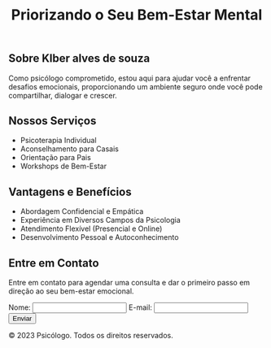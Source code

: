 <!DOCTYPE html>
<html lang="pt-br">
<head>
    <meta charset="UTF-8">
    <meta name="viewport" content="width=device-width, initial-scale=1.0">
    <link rel="stylesheet" href="styles.css">
    <title>Psicólogo</title>
</head>
<body>
    <header>
        <h1>Priorizando o Seu Bem-Estar Mental</h1>
    </header>
    <section id="about">
        <h2>Sobre Klber alves de souza </h2>
        <p>Como psicólogo comprometido, estou aqui para ajudar você a enfrentar desafios emocionais, proporcionando um ambiente seguro onde você pode compartilhar, dialogar e crescer.</p>
    </section>
    <section id="services">
        <h2>Nossos Serviços</h2>
        <ul>
            <li>Psicoterapia Individual</li>
            <li>Aconselhamento para Casais</li>
            <li>Orientação para Pais</li>
            <li>Workshops de Bem-Estar</li>
        </ul>
    </section>
    <section id="benefits">
        <h2>Vantagens e Benefícios</h2>
        <ul>
            <li>Abordagem Confidencial e Empática</li>
            <li>Experiência em Diversos Campos da Psicologia</li>
            <li>Atendimento Flexível (Presencial e Online)</li>
            <li>Desenvolvimento Pessoal e Autoconhecimento</li>
        </ul>
    </section>
    <section id="contact">
        <h2>Entre em Contato</h2>
        <p>Entre em contato para agendar uma consulta e dar o primeiro passo em direção ao seu bem-estar emocional.</p>
        <form action="#" method="post">
            <label for="name">Nome:</label>
            <input type="text" id="name" name="name" required>
            <label for="email">E-mail:</label>
            <input type="email" id="email" name="email" required>
            <button type="submit">Enviar</button>
        </form>
    </section>
    <footer>
        <p>&copy; 2023 Psicólogo. Todos os direitos reservados.</p>
    </footer>
</body>
</html>
